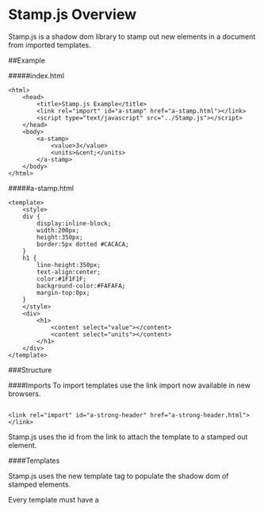 # Stamp.js Overview

Stamp.js is a shadow dom library to stamp out new elements in a document from imported templates.

##Example

#####index.html
```
<html>
	<head>
		<title>Stamp.js Example</title>
		<link rel="import" id="a-stamp" href="a-stamp.html"></link>
		<script type="text/javascript" src="../Stamp.js"></script>
	</head>
	<body>
		<a-stamp>
			<value>3</value>
			<units>&cent;</units>
		</a-stamp>
	</body>
</html>

```

#####a-stamp.html
```
<template>
	<style>
	div {
		display:inline-block;
		width:200px;
		height:350px;
		border:5px dotted #CACACA;
	}
	h1 {
		line-height:350px;
		text-align:center;
		color:#1F1F1F;
		background-color:#FAFAFA;
		margin-top:0px;
	}
	</style>
	<div>
		<h1>
			<content select="value"></content>
			<content select="units"></content>
		</h1>
	</div>
</template>
```

###Structure

####Imports
To import templates use the link import now available in new browsers.

```

<link rel="import" id="a-strong-header" href="a-strong-header.html"></link>

```

Stamp.js uses the id from the link to attach the template to a stamped out element.

####Templates

Stamp.js uses the new template tag to populate the shadow dom of stamped elements.

Every template must have a <template /> tag for an opening and closing tag.
Simply use the <content /> selector to reference the values that will be mapped to the template.

```
<template>
	<strong>
		<content select="h1"></content>
	</strong>
</template>
```

In this example we select the h1 to populate the template. In this case wrapping it in a <strong /> tag.

To provide this element with its required values we place an <h1 /> tag in our stamped element.

```
<a-strong-header>
	<h1>Strong Header</h1>
</a-strong-header>
```

####Stamp.js

The Stamp.js library is a closure that scans the document for imports and maps new first class html tags to the imported templates.

Stamp.js is designed to run once then end its life cycle.

All imports need to be declared before Stamp.js is included in your document otherwise they will be ignored by Stamp.js.

```
<head>
	<link rel="import" id="a-strong-header" href="a-strong-header.html"></link>
	<script type="text/javascript" src="../Stamp.js"></script>
</head>
```

